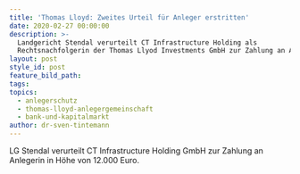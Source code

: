 ```yaml
---
title: 'Thomas Lloyd: Zweites Urteil für Anleger erstritten'
date: 2020-02-27 00:00:00
description: >-
  Landgericht Stendal verurteilt CT Infrastructure Holding als
  Rechtsnachfolgerin der Thomas Llyod Investments GmbH zur Zahlung an Anleger
layout: post
style_id: post
feature_bild_path:
tags:
topics:
  - anlegerschutz
  - thomas-lloyd-anlegergemeinschaft
  - bank-und-kapitalmarkt
author: dr-sven-tintemann
---
```


LG Stendal verurteilt CT Infrastructure Holding GmbH zur Zahlung an Anlegerin in Höhe von 12.000 Euro.&nbsp;

&nbsp;